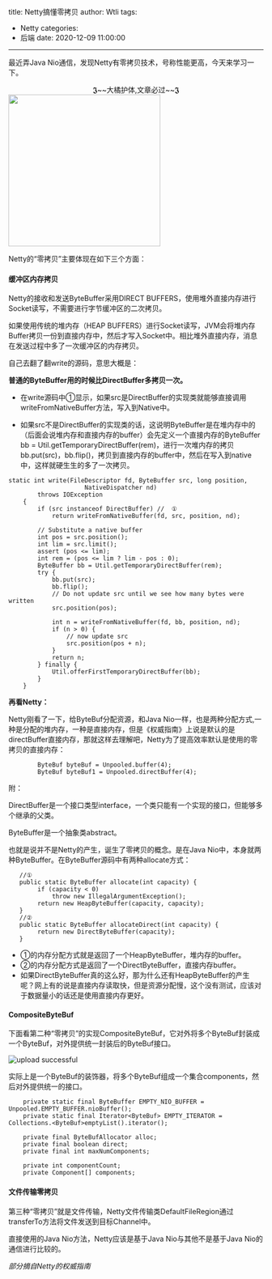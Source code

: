 title: Netty搞懂零拷贝
author: Wtli
tags:
  - Netty
categories:
  - 后端
date: 2020-12-09 11:00:00
---
最近弄Java Nio通信，发现Netty有零拷贝技术，号称性能更高，今天来学习一下。
<!--more-->

<center>
𝕵~~大橘护体,文章必过~~𝕵
</center>

<img style="margin: auto;" src="/images/pasted-4.png" width="300" height="300" />

Netty的“零拷贝”主要体现在如下三个方面：

#### 缓冲区内存拷贝

Netty的接收和发送ByteBuffer采用DIRECT BUFFERS，使用堆外直接内存进行Socket读写，不需要进行字节缓冲区的二次拷贝。

如果使用传统的堆内存（HEAP BUFFERS）进行Socket读写，JVM会将堆内存Buffer拷贝一份到直接内存中，然后才写入Socket中。相比堆外直接内存，消息在发送过程中多了一次缓冲区的内存拷贝。

自己去翻了翻write的源码，意思大概是：

**普通的ByteBuffer用的时候比DirectBuffer多拷贝一次。**
- 在write源码中①显示，如果src是DirectBuffer的实现类就能够直接调用writeFromNativeBuffer方法，写入到Native中。

- 如果src不是DirectBuffer的实现类的话，这说明ByteBuffer是在堆内存中的（后面会说堆内存和直接内存的buffer）会先定义一个直接内存的ByteBuffer bb = Util.getTemporaryDirectBuffer(rem)，进行一次堆内存的拷贝 bb.put(src)，bb.flip()，拷贝到直接内存的buffer中，然后在写入到native中，这样就硬生生的多了一次拷贝。

```
static int write(FileDescriptor fd, ByteBuffer src, long position,
                     NativeDispatcher nd)
        throws IOException
    {
        if (src instanceof DirectBuffer) //  ①
            return writeFromNativeBuffer(fd, src, position, nd);

        // Substitute a native buffer
        int pos = src.position();
        int lim = src.limit();
        assert (pos <= lim);
        int rem = (pos <= lim ? lim - pos : 0);
        ByteBuffer bb = Util.getTemporaryDirectBuffer(rem);
        try {
            bb.put(src);
            bb.flip();
            // Do not update src until we see how many bytes were written
            src.position(pos);

            int n = writeFromNativeBuffer(fd, bb, position, nd);
            if (n > 0) {
                // now update src
                src.position(pos + n);
            }
            return n;
        } finally {
            Util.offerFirstTemporaryDirectBuffer(bb);
        }
    }
```

**再看Netty：**

Netty刚看了一下，给ByteBuf分配资源，和Java Nio一样，也是两种分配方式,一种是分配的堆内存，一种是直接内存，但是《权威指南》上说是默认的是directBuffer直接内存，那就这样去理解吧，Netty为了提高效率默认是使用的零拷贝的直接内存：

```
        ByteBuf byteBuf = Unpooled.buffer(4);
        ByteBuf byteBuf1 = Unpooled.directBuffer(4);
```


附：

DirectBuffer是一个接口类型interface，一个类只能有一个实现的接口，但能够多个继承的父类。

ByteBuffer是一个抽象类abstract。

也就是说并不是Netty的产生，诞生了零拷贝的概念。是在Java Nio中，本身就两种ByteBuffer。在ByteBuffer源码中有两种allocate方式：

```
   //①
   public static ByteBuffer allocate(int capacity) {
        if (capacity < 0)
            throw new IllegalArgumentException();
        return new HeapByteBuffer(capacity, capacity);
   }
   //②
   public static ByteBuffer allocateDirect(int capacity) {
        return new DirectByteBuffer(capacity);
   }
```

- ①的内存分配方式就是返回了一个HeapByteBuffer，堆内存的buffer。
- ②的内存分配方式是返回了一个DirectByteBuffer，直接内存buffer。
- 如果DirectByteBuffer真的这么好，那为什么还有HeapByteBuffer的产生呢？网上有的说是直接内存读取快，但是资源分配慢，这个没有测试，应该对于数据量小的话还是使用直接内存更好。

#### CompositeByteBuf

下面看第二种“零拷贝”的实现CompositeByteBuf，它对外将多个ByteBuf封装成一个ByteBuf，对外提供统一封装后的ByteBuf接口。

![upload successful](/images/pasted-5.png)

实际上是一个ByteBuf的装饰器，将多个ByteBuf组成一个集合components，然后对外提供统一的接口。

```
    private static final ByteBuffer EMPTY_NIO_BUFFER = Unpooled.EMPTY_BUFFER.nioBuffer();
    private static final Iterator<ByteBuf> EMPTY_ITERATOR = Collections.<ByteBuf>emptyList().iterator();

    private final ByteBufAllocator alloc;
    private final boolean direct;
    private final int maxNumComponents;

    private int componentCount;
    private Component[] components;
```

#### 文件传输零拷贝

第三种“零拷贝”就是文件传输，Netty文件传输类DefaultFileRegion通过transferTo方法将文件发送到目标Channel中。

直接使用的Java Nio方法，Netty应该是基于Java Nio与其他不是基于Java Nio的通信进行比较的。






*部分摘自Netty的权威指南*